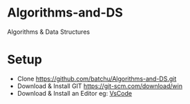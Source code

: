 # Algorithms-and-DS
Algorithms &amp; Data Structures

# Setup
 - Clone https://github.com/batchu/Algorithms-and-DS.git
 - Download & Install GIT https://git-scm.com/download/win
 - Download & Install an Editor eg: [VsCode](https://code.visualstudio.com/)
